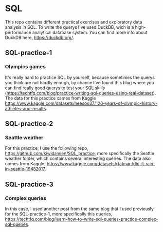 # SQL 
This repo contains different practical exercises and exploratory data analysis in SQL. To write the querys I've used DuckDB, wich is a high-performance analytical database system. You can find more info about DuckDB here, https://duckdb.org/. 

## SQL-practice-1 
### Olympics games

It's really hard to practice SQL by yourself, because sometimes the querys you think are not hardly enough, by chance I've found this blog where you can find really good querys to test your SQL skills (https://techtfq.com/blog/practice-writing-sql-queries-using-real-dataset). The data for this practice cames from Kaggle https://www.kaggle.com/datasets/heesoo37/120-years-of-olympic-history-athletes-and-results. 

## SQL-practice-2
### Seattle weather
For this practice, I use the following repo, https://github.com/kiwidamien/SQL_practice, more specifically the Seattle weather folder, which contains several interesting queries. The data also comes from Kaggle, https://www.kaggle.com/datasets/rtatman/did-it-rain-in-seattle-19482017.

## SQL-practice-3
### Complex queries
In this case, I used another post from the same blog that I used previously for the SQL-practice-1, more specifically this queries, https://techtfq.com/blog/learn-how-to-write-sql-queries-practice-complex-sql-queries.
